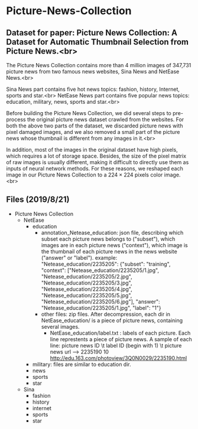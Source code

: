 # Picture-News-Collection
## Dataset for paper: Picture News Collection: A Dataset for Automatic Thumbnail Selection from Picture News.\<br>
The Picture News Collection contains more than 4 million images of 347,731 picture news from two famous news websites, Sina News and NetEase News.\<br>

Sina News part contains five hot news topics: fashion, history, Internet, sports and star.\<br>
NetEase News part contains five popular news topics: education, military, news, sports and star.\<br>

Before building the Picture News Collection, we did several steps to pre-process the original picture news dataset crawled from the websites. For both the above two parts of the dataset, we discarded picture news with pixel damaged images, and we also removed a small part of the picture news whose thumbnail is different from any images in it.\<br>

In addition, most of the images in the original dataset have high pixels, which requires a lot of storage space. Besides, the size of the pixel matrix of raw images is usually different, making it difficult to directly use them as inputs of neural network methods. For these reasons, we reshaped each image in our Picture News Collection to a $224 \times 224$ pixels color image.\<br>

## Files (2019/8/21)

* Picture News Collection
	* NetEase
		* education
			* annotation_Netease_education: json file, describing which subset each picture news belongs to ("subset"), which images are in each picture news ("context"), which image is the thumbnail of each picture news in the news website ("answer" or "label").
				example:
    				"Netease_education/2235205": {"subset": "training", "context": ["Netease_education/2235205/1.jpg", "Netease_education/2235205/2.jpg", "Netease_education/2235205/3.jpg", "Netease_education/2235205/4.jpg", "Netease_education/2235205/5.jpg", "Netease_education/2235205/6.jpg"], "answer": "Netease_education/2235205/1.jpg", "label": "1"}
    		* other files: zip files. After decompression, each dir in NetEase_education/ is a piece of picture news, containing several images. 
    			* NetEase_education/label.txt : labels of each picture. Each line represtents a piece of picture news. 
    				A sample of each line: picture news ID \t label ID (begin with 1) \t picture news url --> 2235190 10  http://edu.163.com/photoview/3Q0N0029/2235190.html
		* military: files are similar to education dir.
		* news
		* sports
		* star
	* Sina
		* fashion
		* history
		* internet
		* sports
		* star
